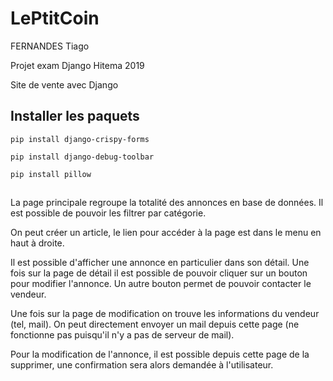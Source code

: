 # LePtitCoin
FERNANDES Tiago

Projet exam Django Hitema 2019

Site de vente avec Django

## Installer les paquets

`pip install django-crispy-forms`

`pip install django-debug-toolbar`

`pip install pillow`


##

La page principale regroupe la totalité des annonces en base de données.
Il est possible de pouvoir les filtrer par catégorie.

On peut créer un article, le lien pour accéder à la page est dans le menu en haut à droite.

Il est possible d'afficher une annonce en particulier dans son détail. 
Une fois sur la page de détail il est possible de pouvoir cliquer sur un bouton pour modifier l'annonce.
Un autre bouton permet de pouvoir contacter le vendeur.

Une fois sur la page de modification on trouve les informations du vendeur (tel, mail).
On peut directement envoyer un mail depuis cette page (ne fonctionne pas puisqu'il n'y a pas de serveur de mail).

Pour la modification de l'annonce, il est possible depuis cette page de la supprimer, 
une confirmation sera alors demandée à l'utilisateur.